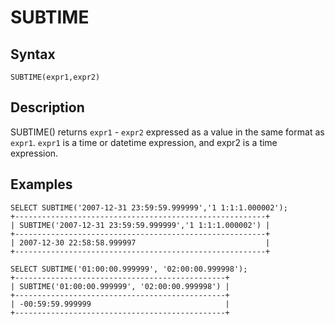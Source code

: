 
# SUBTIME

## Syntax


```
SUBTIME(expr1,expr2)
```

## Description


SUBTIME() returns `expr1` - `expr2` expressed as a value in the same
format as `expr1`. `expr1` is a time or datetime expression, and expr2 is
a time expression.


## Examples


```
SELECT SUBTIME('2007-12-31 23:59:59.999999','1 1:1:1.000002');
+--------------------------------------------------------+
| SUBTIME('2007-12-31 23:59:59.999999','1 1:1:1.000002') |
+--------------------------------------------------------+
| 2007-12-30 22:58:58.999997                             |
+--------------------------------------------------------+

SELECT SUBTIME('01:00:00.999999', '02:00:00.999998');
+-----------------------------------------------+
| SUBTIME('01:00:00.999999', '02:00:00.999998') |
+-----------------------------------------------+
| -00:59:59.999999                              |
+-----------------------------------------------+
```
